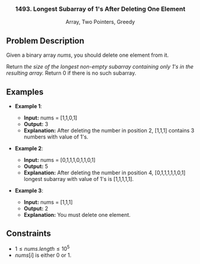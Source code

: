 <p align="center">

  <h3 align="center">1493. Longest Subarray of 1's After Deleting One Element</h3>

  <p align="center">
    Array, Two Pointers, Greedy
    <br>
  </p>
</p>

## Problem Description

Given a binary array $nums$, you should delete one element from it.

Return _the size of the longest non-empty subarray containing only $1$'s in the resulting array._ Return $0$ if there is no such subarray.

## Examples

- **Example 1**:

  - **Input:** nums = [1,1,0,1]
  - **Output:** 3
  - **Explanation:** After deleting the number in position 2, [1,1,1] contains 3 numbers with value of 1's.

- **Example 2**:

  - **Input:** nums = [0,1,1,1,0,1,1,0,1]
  - **Output:** 5
  - **Explanation:** After deleting the number in position 4, [0,1,1,1,1,1,0,1] longest subarray with value of 1's is [1,1,1,1,1].

- **Example 3**:

  - **Input:** nums = [1,1,1]
  - **Output:** 2
  - **Explanation:** You must delete one element.

## Constraints

- $1 \leq nums.length \leq 10^5$
- $nums[i]$ is either $0$ or $1$.
